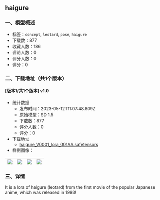 ## haigure
### 一、模型概述

- 标签：`concept`, `leotard`, `pose`, `haigure`
- 下载数：877
- 收藏人数：186
- 评论人数：0
- 评分人数：0
- 评分：0

### 二、下载地址（共1个版本）

#### [版本1/共1个版本] v1.0

- 统计数据
  - 发布时间：2023-05-12T11:07:48.809Z
  - 原始模型：SD 1.5
  - 下载数：877
  - 评分人数：0
  - 评分：0
- 下载地址
  - [haigure_V0001_lora_001AA.safetensors](https://civitai.com/api/download/models/68720)
- 样例图像：

| <img src="https://image.civitai.com/xG1nkqKTMzGDvpLrqFT7WA/ac11b0f5-f66f-4c93-9476-f4c99917c3c1/width=450/765959.jpeg" /> | <img src="https://image.civitai.com/xG1nkqKTMzGDvpLrqFT7WA/c5918829-e406-4a95-b092-66f78775837b/width=450/765961.jpeg" /> | <img src="https://image.civitai.com/xG1nkqKTMzGDvpLrqFT7WA/1884e498-fd70-485e-9644-45f7d2fe9b70/width=450/765962.jpeg" /> | <img src="https://image.civitai.com/xG1nkqKTMzGDvpLrqFT7WA/17aea943-777e-4a5b-8a97-89259198b758/width=450/765974.jpeg" /> |
| ---- | ---- | ---- | ---- |


### 三、详情
<p>It is a lora of haigure (leotard) from the first movie of the popular Japanese anime, which was released in 1993!</p>